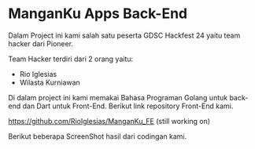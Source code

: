 
# ManganKu Apps Back-End

Dalam Project ini kami salah satu peserta GDSC Hackfest 24 yaitu team hacker dari Pioneer.

Team Hacker terdiri dari 2 orang yaitu:

- Rio Iglesias 
- Wilasta Kurniawan

Di dalam project ini kami memakai Bahasa Programan Golang untuk back-end dan Dart untuk Front-End. Berikut link repository Front-End kami.

https://github.com/RioIglesias/ManganKu_FE (still working on)


Berikut beberapa ScreenShot hasil dari codingan kami.

